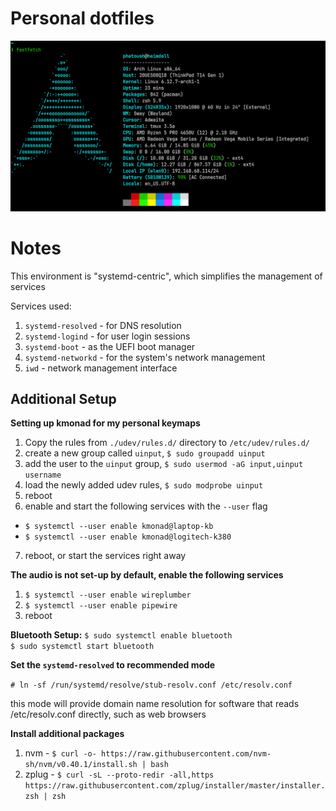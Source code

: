 # Personal dotfiles

![screenshot](./docs/fastfetch.png)

# Notes

This environment is "systemd-centric", which simplifies the management of services

Services used:
1. `systemd-resolved` - for DNS resolution
2. `systemd-logind` - for user login sessions
3. `systemd-boot` - as the UEFI boot manager
4. `systemd-networkd` - for the system's network management
5. `iwd` - network management interface

## Additional Setup

**Setting up kmonad for my personal keymaps**
1. Copy the rules from `./udev/rules.d/` directory to `/etc/udev/rules.d/`  
2. create a new group called `uinput`, `$ sudo groupadd uinput`  
3. add the user to the `uinput` group, `$ sudo usermod -aG input,uinput username`  
4. load the newly added udev rules, `$ sudo modprobe uinput`  
5. reboot  
6. enable and start the following services with the `--user` flag
  - `$ systemctl --user enable kmonad@laptop-kb`
  - `$ systemctl --user enable kmonad@logitech-k380`
7. reboot, or start the services right away  

**The audio is not set-up by default, enable the following services**  
1. `$ systemctl --user enable wireplumber`
2. `$ systemctl --user enable pipewire`
3. reboot

**Bluetooth Setup:**
`$ sudo systemctl enable bluetooth`  
`$ sudo systemctl start bluetooth`  

**Set the `systemd-resolved` to recommended mode**

`# ln -sf /run/systemd/resolve/stub-resolv.conf /etc/resolv.conf`

this mode will provide domain name resolution for software that reads /etc/resolv.conf directly, such as web browsers

**Install additional packages**
1. nvm - `$ curl -o- https://raw.githubusercontent.com/nvm-sh/nvm/v0.40.1/install.sh | bash`
2. zplug - `$ curl -sL --proto-redir -all,https https://raw.githubusercontent.com/zplug/installer/master/installer.zsh | zsh`


